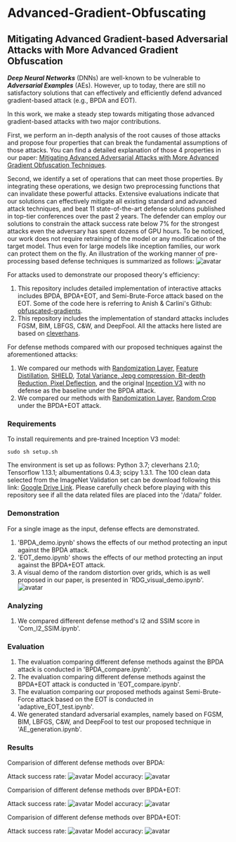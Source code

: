 # Advanced-Gradient-Obfuscating

## Mitigating Advanced Gradient-based Adversarial Attacks with More Advanced Gradient Obfuscation

***Deep Neural Networks*** (DNNs) are well-known to be vulnerable to ***Adversarial Examples*** (AEs). 
However, up to today, there are still no satisfactory solutions that can effectively and efficiently defend advanced gradient-based attack (e.g., BPDA and EOT). 

In this work, we make a steady step towards mitigating those advanced gradient-based attacks with two major contributions. 

First, we perform an in-depth analysis of the root causes of those attacks and propose four properties that can break the fundamental assumptions of those attacks.
You can find a detailed explanation of those 4 properties in our paper: [Mitigating Advanced Adversarial Attacks with More Advanced Gradient Obfuscation Techniques](https://arxiv.org/abs/2005.13712).

Second, we identify a set of operations that can meet those properties. 
By integrating these operations, we design two preprocessing functions that can invalidate these powerful attacks. 
Extensive evaluations indicate that our solutions can effectively mitigate all existing standard and advanced attack techniques, 
and beat 11 state-of-the-art defense solutions published in top-tier conferences over the past 2 years. 
The defender can employ our solutions to constrain the attack success rate below 7\% for the strongest attacks even the adversary has spent dozens of GPU hours. 
To be noticed, our work does not require retraining of the model or any modification of the target model. 
Thus even for large models like inception families, our work can protect them on the fly.
An illustration of the working manner of pre-processing based defense techniques is summarized as follows:
![avatar](./images/structure1.png)


For attacks used to demonstrate our proposed theory's efficiency:
1. This repository includes detailed implementation of interactive attacks includes BPDA, BPDA+EOT, and Semi-Brute-Force attack based on the EOT. Some of the code here is referring to Anish & Carlini's Github: [obfuscated-gradients](https://github.com/anishathalye/obfuscated-gradients). 
2. This repository includes the implementation of standard attacks includes FGSM, BIM, LBFGS, C&W, and DeepFool. 
All the attacks here listed are based on [cleverhans](https://github.com/carlini/cleverhans).


For defense methods compared with our proposed techniques against the aforementioned attacks:
1. We compared our methods with [Randomization Layer](https://openreview.net/forum?id=Sk9yuql0Z), [Feature Distillation](https://ieeexplore.ieee.org/stamp/stamp.jsp?tp=&arnumber=8953640), [SHIELD](https://dl.acm.org/doi/pdf/10.1145/3219819.3219910), [Total Variance, Jepg compression, Bit-depth Reduction, Pixel Deflection](https://openreview.net/forum?id=SyJ7ClWCb), and the original [Inception V3](https://www.cv-foundation.org/openaccess/content_cvpr_2016/papers/Szegedy_Rethinking_the_Inception_CVPR_2016_paper.pdf) with no defense as the baseline under the BPDA attack.
2. We compared our methods with [Randomization Layer](https://openreview.net/forum?id=Sk9yuql0Z), [Random Crop](https://openreview.net/forum?id=SyJ7ClWCb) under the BPDA+EOT attack.

### Requirements
To install requirements and pre-trained Inception V3 model:
```setup
sudo sh setup.sh
```
The environment is set up as follows: Python 3.7; cleverhans 2.1.0; Tensorflow 1.13.1; albumentations 0.4.3; scipy 1.3.1.
The 100 clean data selected from the ImageNet Validation set can be download following this link: [Google Drive Link](https://drive.google.com/open?id=1XiuKXBRW-uw4qoYCa30ymbpIM7wBfxmy).
Please carefully check before playing with this repository see if all the data related files are placed into the '/data/' folder.

### Demonstration
For a single image as the input, defense effects are demonstrated.
1. 'BPDA_demo.ipynb' shows the effects of our method protecting an input against the BPDA attack.
2. 'EOT_demo.ipynb' shows the effects of our method protecting an input against the BPDA+EOT attack.
3. A visual demo of the random distortion over grids, which is as well proposed in our paper, is presented in 'RDG_visual_demo.ipynb'.
![avatar](./images/GD%20Procedure.png)
### Analyzing
1. We compared different defense method's l2 and SSIM score in 'Com_l2_SSIM.ipynb'.

### Evaluation
1. The evaluation comparing different defense methods against the BPDA attack is conducted in 'BPDA_compare.ipynb'.
2. The evaluation comparing different defense methods against the BPDA+EOT attack is conducted in 'EOT_compare.ipynb'.
3. The evaluation comparing our proposed methods against Semi-Brute-Force attack based on the EOT is conducted in 'adaptive_EOT_test.ipynb'.
4. We generated standard adversarial examples, namely based on FGSM, BIM, LBFGS, C&W, and DeepFool to test our proposed technique in 'AE_generation.ipynb'.

### Results

Comparision of different defense methods over BPDA:

Attack success rate:
![avatar](./images/BPDA_AtkSucc.png)
Model accuracy:
![avatar](./images/BPDA_ModelAcc.png)

Comparision of different defense methods over BPDA+EOT:

Attack success rate:
![avatar](./images/EOT_AtkSucc.png)
Model accuracy:
![avatar](./images/EOT_ModelAcc.png)

Comparision of different defense methods over BPDA+EOT:

Attack success rate:
![avatar](./images/EOT_new_AtkSucc.png)
Model accuracy:
![avatar](./images/EOT_new_ModelAcc.png)
